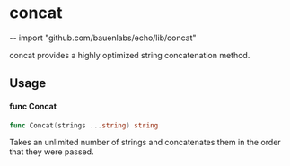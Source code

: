 # concat
--
    import "github.com/bauenlabs/echo/lib/concat"

concat provides a highly optimized string concatenation method.

## Usage

#### func  Concat

```go
func Concat(strings ...string) string
```
Takes an unlimited number of strings and concatenates them in the order that
they were passed.
